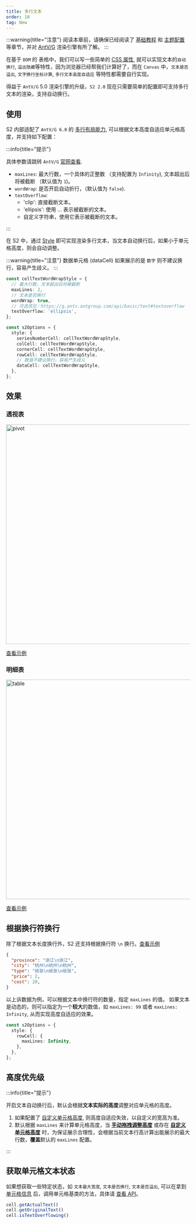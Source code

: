 ```yaml
---
title: 多行文本
order: 10
tag: New
---
```


:::warning{title="注意"}
阅读本章前，请确保已经阅读了 [基础教程](/manual/basic/base-concept) 和 [主题配置](/manual/basic/theme) 等章节，并对 [AntV/G](https://g.antv.antgroup.com/) 渲染引擎有所了解。
:::

在基于 `DOM` 的 表格中，我们可以写一些简单的 [CSS 属性](https://developer.mozilla.org/en-US/docs/Web/CSS/text-overflow), 就可以实现文本的`自动换行`, `溢出隐藏`等特性，因为浏览器已经帮我们计算好了，而在 `Canvas` 中，`文本是否溢出`, `文字换行坐标计算`, `多行文本高度自适应` 等特性都需要自行实现。

得益于 `AntV/G` 5.0 渲染引擎的升级，`S2 2.0` 现在只需要简单的配置即可支持多行文本的渲染，支持自动换行。

<Playground path="layout/multi-line-text/demo/pivot.ts" rid='pivot-multi-line-text' height="200"></playground>

## 使用

S2 内部适配了 `AntV/G 6.0` 的 [多行布局能力](https://g.antv.antgroup.com/api/basic/text#%E5%A4%9A%E8%A1%8C%E5%B8%83%E5%B1%80), 可以根据文本高度自适应单元格高度，并支持如下配置：

:::info{title="提示"}

具体参数请跳转 `AntV/G` [官网查看](https://g.antv.antgroup.com/api/basic/text#%E5%A4%9A%E8%A1%8C%E5%B8%83%E5%B1%80).

- `maxLines`: 最大行数，一个具体的正整数 （支持配置为 `Infinity`), 文本超出后将被截断 （默认值为 `1`)。
- `wordWrap`: 是否开启自动折行，（默认值为 `false`).
- `textOverflow`:
  - 'clip': 直接截断文本。
  - 'ellipsis': 使用 ... 表示被截断的文本。
  - 自定义字符串，使用它表示被截断的文本。

:::

在 S2 中，通过 [Style](/api/general/s2-options#style) 即可实现渲染多行文本，当文本自动换行后，如果小于单元格高度，则会自动调整。

:::warning{title="注意"}
数据单元格 (dataCell) 如果展示的是 `数字` 则不建议换行，容易产生歧义。
:::

```ts
const cellTextWordWrapStyle = {
  // 最大行数，文本超出后将被截断
  maxLines: 2,
  // 文本是否换行
  wordWrap: true,
  // 可选项见：https://g.antv.antgroup.com/api/basic/text#textoverflow
  textOverflow: 'ellipsis',
};

const s2Options = {
  style: {
    seriesNumberCell: cellTextWordWrapStyle,
    colCell: cellTextWordWrapStyle,
    cornerCell: cellTextWordWrapStyle,
    rowCell: cellTextWordWrapStyle,
    // 数值不建议换行，容易产生歧义
    dataCell: cellTextWordWrapStyle,
  },
};

```

## 效果

### 透视表

<img src="https://mdn.alipayobjects.com/huamei_qa8qxu/afts/img/A*uMV6QYL-TcwAAAAAAAAAAAAADmJ7AQ/original" width="600" alt="pivot" />

[查看示例](/examples/layout/multi-line-text/#pivot)

### 明细表

<img src="https://mdn.alipayobjects.com/huamei_qa8qxu/afts/img/A*psedTKQWiWUAAAAAAAAAAAAADmJ7AQ/original" width="600" alt="table" />

[查看示例](/examples/layout/multi-line-text/#table)

## 根据换行符换行

除了根据文本长度换行外，S2 还支持根据换行符 `\n` 换行。[查看示例](/examples/layout/multi-line-text/#line-break)

```json
{
  "province": "浙江\n浙江",
  "city": "杭州\n杭州\n杭州",
  "type": "纸张\n纸张\n纸张",
  "price": 2,
  "cost": 20,
}
```

以上诉数据为例，可以根据文本中换行符的数量，指定 `maxLines` 的值。
如果文本是动态的，则可以指定为一个**较大**的数值，如 `maxLines: 99` 或者 `maxLines: Infinity`, 从而实现高度自适应的效果。

```ts
const s2Options = {
  style: {
    rowCell: {
      maxLines: Infinity,
    },
  },
};
```

<Playground path="layout/multi-line-text/demo/line-break.ts" rid='line-break' height="200"></playground>

## 高度优先级

:::info{title="提示"}

开启文本自动换行后，默认会根据**文本实际的高度**调整对应单元格的高度。

1. 如果配置了 [自定义单元格高度](/manual/advanced/custom/cell-size), 则高度自适应失效，以自定义的宽高为准。
2. 默认根据 `maxLines` 来计算单元格高度，当 [**手动拖拽调整高度**](/manual/advanced/interaction/resize) 或存在 [**自定义单元格高度**](/manual/advanced/custom/cell-size) 时，为保证展示合理性，会根据当前文本行高计算出能展示的最大行数，**覆盖**默认的 `maxLines` 配置。

:::

## 获取单元格文本状态

如果想获取一些特定状态，如 `文本最大宽度`, `文本是否换行`, `文本是否溢出`, 可以在拿到 [单元格信息](/manual/advanced/get-cell-data) 后，调用单元格基类的方法，具体请 [查看 API](/api/basic-class/base-cell)。

```ts
cell.getActualText()
cell.getOriginalText()
cell.isTextOverflowing()
```

